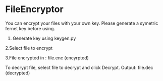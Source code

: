 # FileEncryptor

You can encrypt your files with your own key. Please generate a symetric fernet key before using.


1. Generate key using keygen.py

2.Select file to encrypt

3.File encrypted in : file.enc (encyrpted)

To decrypt file, select file to decrypt and click Decrypt. Output: file.dec (decrypted)
